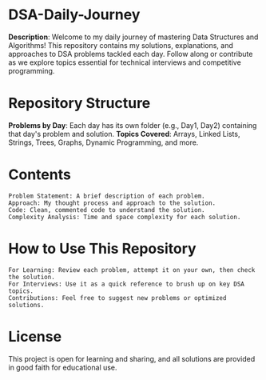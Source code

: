 # DSA-Daily-Journey
**Description**:   Welcome to my daily journey of mastering Data Structures and Algorithms! This repository contains my solutions, explanations, and approaches to DSA problems tackled each day. Follow along or contribute as we explore topics essential for technical interviews and competitive programming.

# Repository Structure

**Problems by Day**: Each day has its own folder (e.g., Day1, Day2) containing that day's problem and solution.
**Topics Covered**: Arrays, Linked Lists, Strings, Trees, Graphs, Dynamic Programming, and more.

# Contents

    Problem Statement: A brief description of each problem.
    Approach: My thought process and approach to the solution.
    Code: Clean, commented code to understand the solution.
    Complexity Analysis: Time and space complexity for each solution.

# How to Use This Repository

    For Learning: Review each problem, attempt it on your own, then check the solution.
    For Interviews: Use it as a quick reference to brush up on key DSA topics.
    Contributions: Feel free to suggest new problems or optimized solutions.

# License

This project is open for learning and sharing, and all solutions are provided in good faith for educational use.
